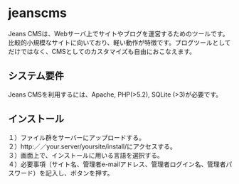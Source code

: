 # jeanscms
Jeans CMSは、Webサーバ上でサイトやブログを運営するためのツールです。比較的小規模なサイトに向いており、軽い動作が特徴です。ブログツールとしてだけではなく、CMSとしてのカスタマイズも自由におこなえます。

## システム要件
Jeans CMSを利用するには、Apache, PHP(>5.2), SQLite (>3)が必要です。 

## インストール
１）ファイル群をサーバーにアップロードする。  
２）http:／／your.server/yoursite/install/にアクセスする。  
３）画面上で、インストールに用いる言語を選択する。  
４）必要事項（サイト名、管理者e-mailアドレス、管理者ログイン名、管理者パスワード）を記入し、ボタンを押す。  
